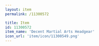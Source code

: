 ```yaml
---
layout: item
permalink: /11300572

title: Item
id: 11300572
item_name: 'Decent Martial Arts Headgear'
icon_url: 'item/icon/11300549.png'
---
```

